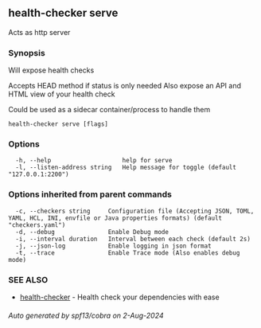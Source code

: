 ## health-checker serve

Acts as http server

### Synopsis

Will expose health checks

Accepts HEAD method if status is only needed
Also expose an API and HTML view of your health check

Could be used as a sidecar container/process to handle them

```
health-checker serve [flags]
```

### Options

```
  -h, --help                    help for serve
  -l, --listen-address string   Help message for toggle (default "127.0.0.1:2200")
```

### Options inherited from parent commands

```
  -c, --checkers string     Configuration file (Accepting JSON, TOML, YAML, HCL, INI, envfile or Java properties formats) (default "checkers.yaml")
  -d, --debug               Enable Debug mode
  -i, --interval duration   Interval between each check (default 2s)
  -j, --json-log            Enable logging in json format
  -t, --trace               Enable Trace mode (Also enables debug mode)
```

### SEE ALSO

* [health-checker](health-checker.md)	 - Health check your dependencies with ease

###### Auto generated by spf13/cobra on 2-Aug-2024
